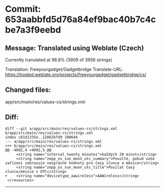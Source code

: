 # Commit: 653aabbfd5d76a84ef9bac40b7c4cbe7a3f9eebd
## Message: Translated using Weblate (Czech)

Currently translated at 98.8% (3909 of 3956 strings)

Translation: Freeyourgadget/Gadgetbridge
Translate-URL: https://hosted.weblate.org/projects/freeyourgadget/gadgetbridge/cs/
## Changed files:
app/src/main/res/values-cs/strings.xml

## Diff:
```
diff --git a/app/src/main/res/values-cs/strings.xml b/app/src/main/res/values-cs/strings.xml
index c81d1335e..12862bfd9 100644
--- a/app/src/main/res/values-cs/strings.xml
+++ b/app/src/main/res/values-cs/strings.xml
@@ -4092,4 +4092,5 @@
     <string name="interval_twenty_minutes">každých 20 minut</string>
     <string name="zepp_os_sun_moon_utc_summary">Povolte, pokud vaše zařízení zobrazuje nesprávné hodnoty pro časy slunce a měsíce</string>
     <string name="zepp_os_sun_moon_utc_title">Posílat časy slunce/měsíce v UTC</string>
+    <string name="devicetype_aawireless">AAWireless</string>
 </resources>
```
-----------------------------------
